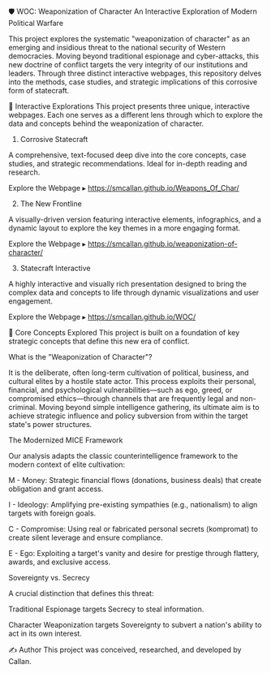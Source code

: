 🛡️ WOC: Weaponization of Character
An Interactive Exploration of Modern Political Warfare

This project explores the systematic "weaponization of character" as an emerging and insidious threat to the national security of Western democracies. Moving beyond traditional espionage and cyber-attacks, this new doctrine of conflict targets the very integrity of our institutions and leaders. Through three distinct interactive webpages, this repository delves into the methods, case studies, and strategic implications of this corrosive form of statecraft.

🚀 Interactive Explorations
This project presents three unique, interactive webpages. Each one serves as a different lens through which to explore the data and concepts behind the weaponization of character.

1. Corrosive Statecraft

A comprehensive, text-focused deep dive into the core concepts, case studies, and strategic recommendations. Ideal for in-depth reading and research.

Explore the Webpage ▸ https://smcallan.github.io/Weapons_Of_Char/

2. The New Frontline

A visually-driven version featuring interactive elements, infographics, and a dynamic layout to explore the key themes in a more engaging format.

Explore the Webpage ▸ https://smcallan.github.io/weaponization-of-character/

3. Statecraft Interactive

A highly interactive and visually rich presentation designed to bring the complex data and concepts to life through dynamic visualizations and user engagement.

Explore the Webpage ▸ https://smcallan.github.io/WOC/

🎯 Core Concepts Explored
This project is built on a foundation of key strategic concepts that define this new era of conflict.

What is the "Weaponization of Character"?

It is the deliberate, often long-term cultivation of political, business, and cultural elites by a hostile state actor. This process exploits their personal, financial, and psychological vulnerabilities—such as ego, greed, or compromised ethics—through channels that are frequently legal and non-criminal. Moving beyond simple intelligence gathering, its ultimate aim is to achieve strategic influence and policy subversion from within the target state's power structures.

The Modernized MICE Framework

Our analysis adapts the classic counterintelligence framework to the modern context of elite cultivation:

M - Money: Strategic financial flows (donations, business deals) that create obligation and grant access.

I - Ideology: Amplifying pre-existing sympathies (e.g., nationalism) to align targets with foreign goals.

C - Compromise: Using real or fabricated personal secrets (kompromat) to create silent leverage and ensure compliance.

E - Ego: Exploiting a target's vanity and desire for prestige through flattery, awards, and exclusive access.

Sovereignty vs. Secrecy

A crucial distinction that defines this threat:

Traditional Espionage targets Secrecy to steal information.

Character Weaponization targets Sovereignty to subvert a nation's ability to act in its own interest.

✍️ Author
This project was conceived, researched, and developed by Callan.
